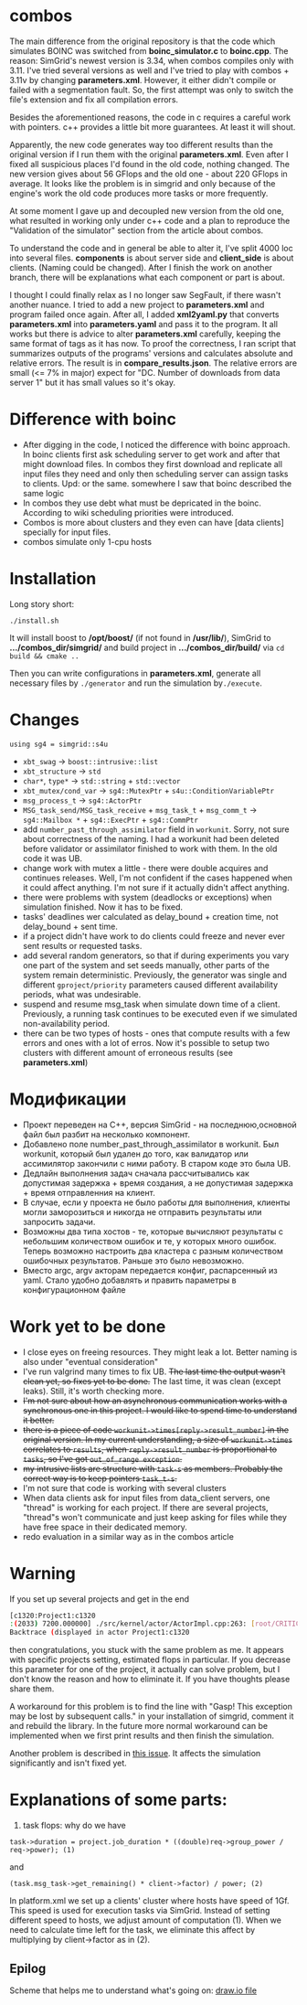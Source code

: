 # combos

The main difference from the original repository is that the code which simulates BOINC was switched from __boinc_simulator.c__ to __boinc.cpp__. The reason: SimGrid's newest version is 3.34, when combos compiles only with 3.11. I've tried several versions as well and I've tried to play with combos + 3.11v by changing __parameters.xml__. However, it either didn't compile or failed with a segmentation fault. So, the first attempt was only to switch the file's extension and fix all compilation errors.

Besides the aforementioned reasons, the code in c requires a careful work with pointers. c++ provides a little bit more guarantees. At least it will shout.

Apparently, the new code generates way too different results than the original version if I run them with the original __parameters.xml__. Even after I fixed all suspicious places I'd found in the old code, nothing changed. The new version gives about 56 GFlops and the old one - about 220 GFlops in average. It looks like the problem is in simgrid and only because of the engine's work the old code produces more tasks or more frequently.

At some moment I gave up and decoupled new version from the old one, what resulted in working only under c++ code and a plan to reproduce the "Validation of the simulator" section from the article about combos.

To understand the code and in general be able to alter it, I've split 4000 loc into several files. __components__ is about server side and __client_side__ is about clients. (Naming could be changed). After I finish the work on another branch, there will be explanations what each component or part is about.

I thought I could finally relax as I no longer saw SegFault, if there wasn't another nuance. I tried to add a new project to __parameters.xml__ and program failed once again. After all, I added __xml2yaml.py__ that converts __parameters.xml__ into __parameters.yaml__ and pass it to the program. It all works but there is advice to alter __parameters.xml__ carefully, keeping the same format of tags as it has now. To proof the correctness, I ran script that summarizes outputs of the programs' versions and calculates absolute and relative errors. The result is in __compare_results.json__. The relative errors are small (<= 7% in major) expect for "DC. Number of downloads from data server 1" but it has small values so it's okay. 

# Difference with boinc

- After digging in the code, I noticed the difference with boinc approach. In boinc clients first ask scheduling server to get work and after that might download files. In combos they first download and replicate all input files they need and only then scheduling server can assign tasks to clients. Upd: or the same. somewhere I saw that boinc described the same logic
- In combos they use debt what must be depricated in the boinc. According to wiki scheduling priorities were introduced.
- Combos is more about clusters and they even can have \[data clients\] specially for input files.
- combos simulate only 1-cpu hosts

# Installation
Long story short:
```
./install.sh
```
It will install boost to __/opt/boost/__ (if not found in __/usr/lib/__), SimGrid to __.../combos_dir/simgrid/__ and 
build project in __.../combos_dir/build/__ via ```cd build && cmake ..```

Then you can write configurations in __parameters.xml__, generate all necessary files by ```./generator``` and run the simulation by```./execute```.

# Changes

```using sg4 = simgrid::s4u```

- ```xbt_swag``` -> ```boost::intrusive::list```
- ```xbt_structure``` -> ```std```
- ```char*```, ```type*``` -> ```std::string``` + ```std::vector```
- ```xbt_mutex/cond_var``` -> ```sg4::MutexPtr``` + ```s4u::ConditionVariablePtr```
- ```msg_process_t``` -> ```sg4::ActorPtr```
- ```MSG_task_send/MSG_task_receive``` + ```msg_task_t``` + ```msg_comm_t``` -> ```sg4::Mailbox *``` + ```sg4::ExecPtr``` + ```sg4::CommPtr```
- add ```number_past_through_assimilator``` field in ```workunit```. Sorry, not sure about correctness of the naming. I had a workunit had been deleted before validator or assimilator finished to work with them. In the old code it was UB.
- change work with mutex a little - there were double acquires and continues releases. Well, I'm not confident if the cases happened when it could affect anything. I'm not sure if it actually didn't affect anything.
- there were problems with system (deadlocks or exceptions) when simulation finished. Now it has to be fixed.
- tasks' deadlines wer calculated as delay_bound + creation time, not delay_bound + sent time.
- if a project didn't have work to do clients could freeze and never ever sent results or requested tasks. 
- add several random generators, so that if during experiments you vary one part of the system and set seeds manually, other parts of the system remain deterministic. Previously, the generator was single and different ```gproject/priority``` parameters caused different availability periods, what was undesirable. 
- suspend and resume msg_task when simulate down time of a client. Previously, a running task continues to be executed even if we simulated non-availability period.
- there can be two types of hosts - ones that compute results with a few errors and ones with a lot of erros. Now it's possible to setup two clusters with different amount of erroneous results (see __parameters.xml__)

# Модификации
- Проект переведен на С++, версия SimGrid - на последнюю,основной файл был разбит на несколько компонент.
- Добавлено поле number_past_through_assimilator в workunit. Был workunit, который был удален до того, как валидатор или ассимилятор закончили с ними работу. В старом коде это была UB.
- Дедлайн выполнения задач сначала рассчитывались как допустимая задержка + время создания, а не допустимая задержка + время отправленния на клиент.
- В случае, если у проекта не было работы для выполнения, клиенты могли заморозиться и никогда не отправить результаты или запросить задачи.
- Возможны два типа хостов - те, которые вычисляют результаты с небольшим количеством ошибок и те, у которых много ошибок. Теперь возможно настроить два кластера с разным количеством ошибочных результатов. Раньше это было невозможно.
- Вместо argc, argv акторам передается конфиг, распарсенный из yaml. Стало удобно добавлять и править параметры в конфигурационном файле

# Work yet to be done
- I close eyes on freeing resources. They might leak a lot. Better naming is also under "eventual consideration"
- I've run valgrind many times to fix UB. ~~The last time the output wasn't clean yet, so fixes yet to be done.~~ The last time, it was clean (except leaks). Still, it's worth checking more. 
- ~~I'm not sure about how an asynchronous communication works with a synchronous one in this project. I would like to spend time to understand it better.~~
- ~~there is a piece of code ```workunit->times[reply->result_number]``` in the original version. In my current understanding, a size of ```workunit->times``` correlates to ```results```, when ```reply->result_number``` is proportional to ```tasks```, so I've got ```out_of_range exception```.~~
- ~~my intrusive lists are structure with ```task-s``` as members. Probably the correct way is to keep pointers ```task_t-s```.~~
- I'm not sure that code is working with several clusters
- When data clients ask for input files from data_client servers, one "thread" is working for each project. If there are several projects, "thread"s won't communicate and just keep asking for files while they have free space in their dedicated memory.
- redo evaluation in a similar way as in the combos article

# Warning
If you set up several projects and get in the end
```bash
[c1320:Project1:c1320
:(2033) 7200.000000] ./src/kernel/actor/ActorImpl.cpp:263: [root/CRITICAL] Gasp! This exception may be lost by subsequent calls.
Backtrace (displayed in actor Project1:c1320
```
then congratulations, you stuck with the same problem as me. It appears with specific projects setting,
estimated flops in particular. If you decrease this parameter for one of the project, it actually can solve
problem, but I don't know the reason and how to eliminate it. If you have thoughts please share them.

A workaround for this problem is to find the line with "Gasp! This exception may be lost by subsequent calls." in your installation of simgrid, comment it and rebuild the library. In the future more normal workaround can be implemented when we first print results and then finish the simulation.

Another problem is described in [this issue](https://github.com/simgrid/simgrid/issues/394). It affects the simulation significantly and isn't fixed yet.

# Explanations of some parts:
1. task flops:
why do we have 

```task->duration = project.job_duration * ((double)req->group_power / req->power); (1)```

and

```(task.msg_task->get_remaining() * client->factor) / power; (2)```

In platform.xml we set up a clients' cluster where hosts have speed of 1Gf. This speed is used for execution tasks 
via SimGrid. Instead of setting different speed to hosts, we adjust amount of computation (1). When we need to calculate
time left for the task, we eliminate this affect by multiplying by client->factor as in (2).

## Epilog
Scheme that helps me to understand what's going on:
[draw.io file](https://drive.google.com/file/d/1AiNDxQ6wiof9eOykej56L1AG8mgznK_Z/view?usp=sharing)

